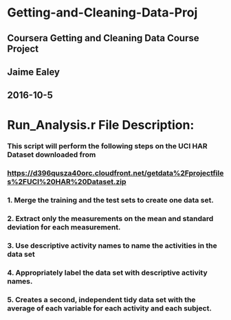 # Getting-and-Cleaning-Data-Proj
## Coursera Getting and Cleaning Data Course Project
## Jaime Ealey
## 2016-10-5

# Run_Analysis.r File Description:

### This script will perform the following steps on the UCI HAR Dataset downloaded from 
### https://d396qusza40orc.cloudfront.net/getdata%2Fprojectfiles%2FUCI%20HAR%20Dataset.zip 
### 1. Merge the training and the test sets to create one data set.
### 2. Extract only the measurements on the mean and standard deviation for each measurement. 
### 3. Use descriptive activity names to name the activities in the data set
### 4. Appropriately label the data set with descriptive activity names. 
### 5. Creates a second, independent tidy data set with the average of each variable for each activity and each subject. 
​
